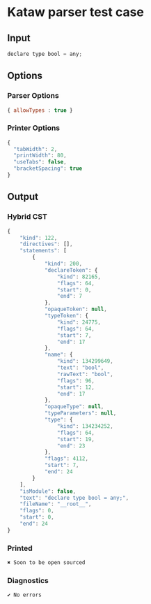 # Kataw parser test case

## Input

`````js
declare type bool = any;
`````

## Options

### Parser Options

`````js
{ allowTypes : true }
`````

### Printer Options

`````js
{
  "tabWidth": 2,
  "printWidth": 80,
  "useTabs": false,
  "bracketSpacing": true
}
`````

## Output

### Hybrid CST

```javascript
{
    "kind": 122,
    "directives": [],
    "statements": [
        {
            "kind": 200,
            "declareToken": {
                "kind": 82165,
                "flags": 64,
                "start": 0,
                "end": 7
            },
            "opaqueToken": null,
            "typeToken": {
                "kind": 24775,
                "flags": 64,
                "start": 7,
                "end": 17
            },
            "name": {
                "kind": 134299649,
                "text": "bool",
                "rawText": "bool",
                "flags": 96,
                "start": 12,
                "end": 17
            },
            "opaqueType": null,
            "typeParameters": null,
            "type": {
                "kind": 134234252,
                "flags": 64,
                "start": 19,
                "end": 23
            },
            "flags": 4112,
            "start": 7,
            "end": 24
        }
    ],
    "isModule": false,
    "text": "declare type bool = any;",
    "fileName": "__root__",
    "flags": 0,
    "start": 0,
    "end": 24
}
```

### Printed

```javascript
✖ Soon to be open sourced
```

### Diagnostics

```javascript
✔ No errors
```

